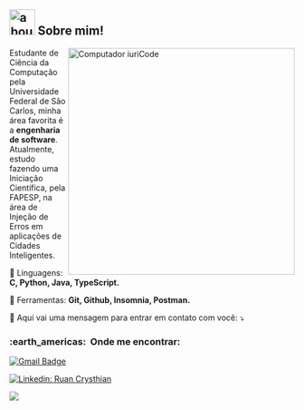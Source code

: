 
## <img width="45" alt="about" src="https://raw.github.com/elizarov/elizarov/master/about.png"> Sobre mim!

<img src="https://raw.githubusercontent.com/MicaelliMedeiros/micaellimedeiros/master/image/computer-illustration.png" min-width="400px" max-width="400px" width="400px" align="right" alt="Computador iuriCode">

<p align="left"> 
  Estudante de Ciência da Computação pela Universidade Federal de São Carlos, minha área favorita é a <strong>engenharia de software</strong>.<br>
  Atualmente, estudo fazendo uma Iniciação Científica, pela FAPESP, na área de Injeção de Erros em aplicações de Cidades Inteligentes.
</p>

<p align="left">
  🦄 Linguagens: <strong>C, Python, Java, TypeScript.</strong>
</p>

<p align="left">
  💼 Ferramentas: <strong>Git, Github, Insomnia, Postman.</strong>
</p>

<p align="left">
  💌 Aqui vai uma mensagem para entrar em contato com você: ⤵️
</p>

<h3> :earth_americas: &nbsp;Onde me encontrar: </h3> 

[![Gmail Badge](https://img.shields.io/badge/-ruanlima155@gmail.com-006bed?style=flat-square&logo=Gmail&logoColor=white&link=mailto:ruanlima155@gmail.com)](mailto:ruanlima155@gmail.com)

[![Linkedin: Ruan Crysthian](https://img.shields.io/badge/-Ruan_Crysthian-blue?style=flat-square&logo=Linkedin&logoColor=white&link=https://www.linkedin.com/in/ruan-crysthian/)](https://www.linkedin.com/in/ruan-crysthian/)

![](https://komarev.com/ghpvc/?username=RuanCrysthian&color=006bed)
